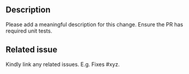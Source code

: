 ## Description

Please add a meaningful description for this change.
Ensure the PR has required unit tests.

## Related issue

Kindly link any related issues. E.g. Fixes #xyz.
